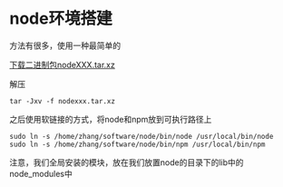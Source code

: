 # node环境搭建

方法有很多，使用一种最简单的

[下载二进制包nodeXXX.tar.xz](https://nodejs.org/en/download/)

解压

```shell
tar -Jxv -f nodexxx.tar.xz
```

之后使用软链接的方式，将node和npm放到可执行路径上

```shell
sudo ln -s /home/zhang/software/node/bin/node /usr/local/bin/node
sudo ln -s /home/zhang/software/node/bin/npm /usr/local/bin/npm
```

注意，我们全局安装的模块，放在我们放置node的目录下的lib中的node_modules中

